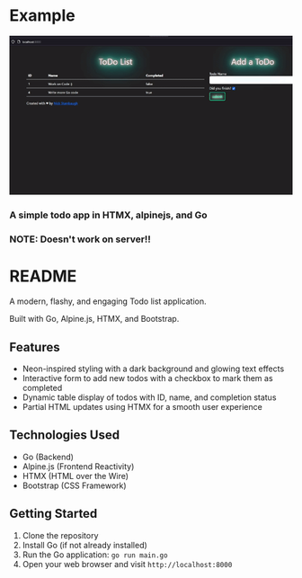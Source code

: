# Example
![](https://github.com/Sieep-Coding/todo-htmx-alpine-go/blob/main/example.gif)

### A simple todo app in HTMX, alpinejs, and Go

### NOTE: Doesn't work on server!!


# README
A modern, flashy, and engaging Todo list application. 

Built with Go, Alpine.js, HTMX, and Bootstrap.

Features
--------

-   Neon-inspired styling with a dark background and glowing text effects
-   Interactive form to add new todos with a checkbox to mark them as completed
-   Dynamic table display of todos with ID, name, and completion status
-   Partial HTML updates using HTMX for a smooth user experience

Technologies Used
-----------------

-   Go (Backend)
-   Alpine.js (Frontend Reactivity)
-   HTMX (HTML over the Wire)
-   Bootstrap (CSS Framework)

Getting Started
---------------

1.  Clone the repository
2.  Install Go (if not already installed)
3.  Run the Go application: `go run main.go`
4.  Open your web browser and visit `http://localhost:8000`

